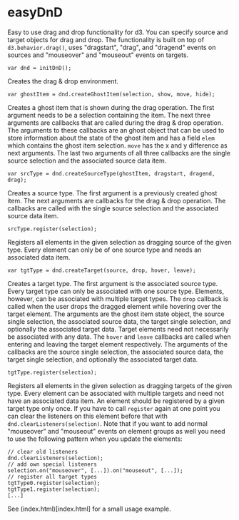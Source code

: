 easyDnD
=======

Easy to use drag and drop functionality for d3.
You can specify source and target objects for
drag and drop. The functionality is built on top
of `d3.behavior.drag()`, uses "dragstart", "drag",
and "dragend" events on sources and "mouseover" and
"mouseout" events on targets.

    var dnd = initDnD();

Creates the drag & drop environment.

    var ghostItem = dnd.createGhostItem(selection, show, move, hide);

Creates a ghost item that is shown during the drag operation. The
first argument needs to be a selection containing the item. The next
three arguments are callbacks that are called during the drag & drop
operation. The arguments to these callbacks are an ghost object that
can be used to store information about the state of the ghost item
and has a field `elem` which contains the ghost item selection.
`move` has the x and y difference as next arguments. The last two arguments
of all three callbacks are the single source selection and the
associated source data item.

    var srcType = dnd.createSourceType(ghostItem, dragstart, dragend, drag);

Creates a source type. The first argument is a previously created ghost item.
The next arguments are callbacks for the drag & drop operation. The callbacks
are called with the single source selection and the associated source data item.

    srcType.register(selection);

Registers all elements in the given selection as dragging source of the given
type. Every element can only be of one source type and needs an associated
data item.

    var tgtType = dnd.createTarget(source, drop, hover, leave);

Creates a target type. The first argument is the associated source type.
Every target type can only be associated with one source type. Elements, however,
can be associated with multiple target types. The `drop` callback is called when
the user drops the dragged element while hovering over the target element.
The arguments are the ghost item state object, the source single selection,
the associated source data, the target single selection, and optionally the
associated target data. Target elements need not necessarily be associated with
any data. The `hover` and `leave` callbacks are called when entering and leaving
the target element respectively. The arguments of the callbacks are
the source single selection, the associated source data, the target single
selection, and optionally the associated target data.

    tgtType.register(selection);

Registers all elements in the given selection as dragging targets of the given
type. Every element can be associated with multiple targets and need not have
an associated data item. An element should be registered by a given target
type only once. If you have to call `register` again at one point you can
clear the listeners on this element before that with `dnd.clearListeners(selection)`.
Note that if you want to add normal "mouseover" and "mouseout" events on element
groups as well you need to use the following pattern when you update the elements:

    // clear old listeners
    dnd.clearListeners(selection);
    // add own special listeners
    selection.on("mouseover", [...]).on("mouseout", [...]);
    // register all target types
    tgtType0.register(selection);
    tgtType1.register(selection);
    [...]

See (index.html)[index.html] for a small usage example.
